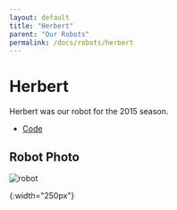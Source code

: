 ```yaml
---
layout: default
title: "Herbert"
parent: "Our Robots"
permalink: /docs/robots/herbert
---
```


# Herbert
Herbert was our robot for the 2015 season.

 - [Code](https://github.com/frc5024/RecycleRush)

## Robot Photo
![robot]

[robot]: /webdocs/assets/img/herbert.png
{:width="250px"}